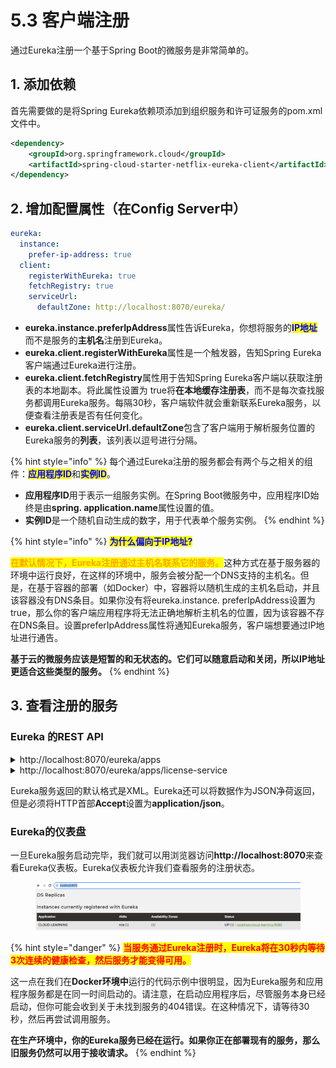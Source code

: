 # 5.3 客户端注册

通过Eureka注册一个基于Spring Boot的微服务是非常简单的。

## 1. 添加依赖

首先需要做的是将Spring Eureka依赖项添加到组织服务和许可证服务的pom.xml文件中。

```xml
<dependency>
    <groupId>org.springframework.cloud</groupId>
    <artifactId>spring-cloud-starter-netflix-eureka-client</artifactId>
</dependency>
```

## 2. 增加配置属性（在Config Server中）

```yaml
eureka:
  instance:
    prefer-ip-address: true
  client:
    registerWithEureka: true
    fetchRegistry: true
    serviceUrl:
      defaultZone: http://localhost:8070/eureka/
```

* **eureka.instance.preferIpAddress**属性告诉Eureka，你想将服务的<mark style="color:blue;">**IP地址**</mark>而不是服务的**主机名**注册到Eureka。
* **eureka.client.registerWithEureka**属性是一个触发器，告知Spring Eureka客户端通过Eureka进行注册。
* **eureka.client.fetchRegistry**属性用于告知Spring Eureka客户端以获取注册表的本地副本。将此属性设置为 true将**在本地缓存注册表**，而不是每次查找服务都调用Eureka服务。每隔30秒，客户端软件就会重新联系Eureka服务，以便查看注册表是否有任何变化。
* **eureka.client.serviceUrl.defaultZone**包含了客户端用于解析服务位置的Eureka服务的**列表**，该列表以逗号进行分隔。

{% hint style="info" %}
每个通过Eureka注册的服务都会有两个与之相关的组件：<mark style="color:blue;">**应用程序ID**</mark>和<mark style="color:blue;">**实例ID**</mark>。

* **应用程序ID**用于表示一组服务实例。在Spring Boot微服务中，应用程序ID始终是由**spring. application.name**属性设置的值。
* **实例ID**是一个随机自动生成的数字，用于代表单个服务实例。
{% endhint %}

{% hint style="info" %}
<mark style="color:blue;">**为什么偏向于IP地址?**</mark>

<mark style="color:orange;">**在默认情况下，Eureka注册通过主机名联系它的服务。**</mark>这种方式在基于服务器的环境中运行良好，在这样的环境中，服务会被分配一个DNS支持的主机名。但是，在基于容器的部署（如Docker）中，容器将以随机生成的主机名启动，并且该容器没有DNS条目。如果你没有将eureka.instance. preferIpAddress设置为true，那么你的客户端应用程序将无法正确地解析主机名的位置，因为该容器不存在DNS条目。设置preferIpAddress属性将通知Eureka服务，客户端想要通过IP地址进行通告。

**基于云的微服务应该是短暂的和无状态的。它们可以随意启动和关闭，所以IP地址更适合这些类型的服务。**
{% endhint %}

## 3. 查看注册的服务

### Eureka 的REST API

<details>

<summary>http://localhost:8070/eureka/apps</summary>

{% code overflow="wrap" %}
```xml
<applications>
    <versions__delta>1</versions__delta>
    <apps__hashcode>UP_1_</apps__hashcode>
    <application>
        <name>LICENSE-SERVICE</name>
        <instance>
            <instanceId>localhost:license-service:8080</instanceId>
            <hostName>192.168.157.1</hostName>
            <app>LICENSE-SERVICE</app>
            <ipAddr>192.168.157.1</ipAddr>
            <status>UP</status>
            <overriddenstatus>UNKNOWN</overriddenstatus>
            <port enabled="true">8080</port>
            <securePort enabled="false">443</securePort>
            <countryId>1</countryId>
            <dataCenterInfo class="com.netflix.appinfo.InstanceInfo$DefaultDataCenterInfo">
                <name>MyOwn</name>
            </dataCenterInfo>
            <leaseInfo>
                <renewalIntervalInSecs>30</renewalIntervalInSecs>
                <durationInSecs>90</durationInSecs>
                <registrationTimestamp>1702034771688</registrationTimestamp>
                <lastRenewalTimestamp>1702034771688</lastRenewalTimestamp>
                <evictionTimestamp>0</evictionTimestamp>
                <serviceUpTimestamp>1702034771082</serviceUpTimestamp>
            </leaseInfo>
            <metadata>
                <management.port>8080</management.port>
            </metadata>
            <homePageUrl>http://192.168.157.1:8080/</homePageUrl>
            <statusPageUrl>http://192.168.157.1:8080/actuator/info</statusPageUrl>
            <healthCheckUrl>http://192.168.157.1:8080/actuator/health</healthCheckUrl>
            <vipAddress>license-service</vipAddress>
            <secureVipAddress>license-service</secureVipAddress>
            <isCoordinatingDiscoveryServer>false</isCoordinatingDiscoveryServer>
            <lastUpdatedTimestamp>1702034771688</lastUpdatedTimestamp>
            <lastDirtyTimestamp>1702034772143</lastDirtyTimestamp>
            <actionType>ADDED</actionType>
        </instance>
    </application>
</applications>
```
{% endcode %}

</details>

<details>

<summary>http://localhost:8070/eureka/apps/license-service</summary>

{% code overflow="wrap" %}
```xml
<application>
    <name>LICENSE-SERVICE</name>
    <instance>
        <instanceId>localhost:license-service:8080</instanceId>
        <hostName>192.168.157.1</hostName>
        <app>LICENSE-SERVICE</app>
        <ipAddr>192.168.157.1</ipAddr>
        <status>UP</status>
        <overriddenstatus>UNKNOWN</overriddenstatus>
        <port enabled="true">8080</port>
        <securePort enabled="false">443</securePort>
        <countryId>1</countryId>
        <dataCenterInfo class="com.netflix.appinfo.InstanceInfo$DefaultDataCenterInfo">
            <name>MyOwn</name>
        </dataCenterInfo>
        <leaseInfo>
            <renewalIntervalInSecs>30</renewalIntervalInSecs>
            <durationInSecs>90</durationInSecs>
            <registrationTimestamp>1702034771688</registrationTimestamp>
            <lastRenewalTimestamp>1702035011633</lastRenewalTimestamp>
            <evictionTimestamp>0</evictionTimestamp>
            <serviceUpTimestamp>1702034771082</serviceUpTimestamp>
        </leaseInfo>
        <metadata>
            <management.port>8080</management.port>
        </metadata>
        <homePageUrl>http://192.168.157.1:8080/</homePageUrl>
        <statusPageUrl>http://192.168.157.1:8080/actuator/info</statusPageUrl>
        <healthCheckUrl>http://192.168.157.1:8080/actuator/health</healthCheckUrl>
        <vipAddress>license-service</vipAddress>
        <secureVipAddress>license-service</secureVipAddress>
        <isCoordinatingDiscoveryServer>false</isCoordinatingDiscoveryServer>
        <lastUpdatedTimestamp>1702034771688</lastUpdatedTimestamp>
        <lastDirtyTimestamp>1702034772143</lastDirtyTimestamp>
        <actionType>ADDED</actionType>
    </instance>
</application>
```
{% endcode %}

</details>

Eureka服务返回的默认格式是XML。Eureka还可以将数据作为JSON净荷返回，但是必须将HTTP首部**Accept**设置为**application/json**。

### Eureka的仪表盘

一旦Eureka服务启动完毕，我们就可以用浏览器访问**http://localhost:8070**来查看Eureka仪表板。Eureka仪表板允许我们查看服务的注册状态。

<figure><img src="../../../.gitbook/assets/image (1) (1) (1).png" alt=""><figcaption></figcaption></figure>

{% hint style="danger" %}
<mark style="color:red;">**当服务通过Eureka注册时，Eureka将在30秒内等待3次连续的健康检查，然后服务才能变得可用。**</mark>

这一点在我们在**Docker环境中**运行的代码示例中很明显，因为Eureka服务和应用程序服务都是在同一时间启动的。请注意，在启动应用程序后，尽管服务本身已经启动，但你可能会收到关于未找到服务的404错误。在这种情况下，请等待30秒，然后再尝试调用服务。

**在生产环境中，你的Eureka服务已经在运行。如果你正在部署现有的服务，那么旧服务仍然可以用于接收请求。**
{% endhint %}
